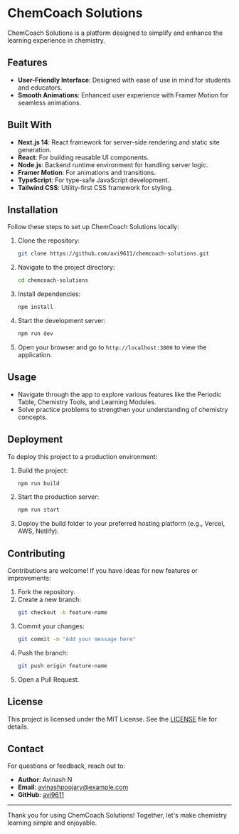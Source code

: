 # ChemCoach Solutions

ChemCoach Solutions is a platform designed to simplify and enhance the learning experience in chemistry.

## Features

- **User-Friendly Interface**: Designed with ease of use in mind for students and educators.
- **Smooth Animations**: Enhanced user experience with Framer Motion for seamless animations.

## Built With

- **Next.js 14**: React framework for server-side rendering and static site generation.
- **React**: For building reusable UI components.
- **Node.js**: Backend runtime environment for handling server logic.
- **Framer Motion**: For animations and transitions.
- **TypeScript**: For type-safe JavaScript development.
- **Tailwind CSS**: Utility-first CSS framework for styling.

## Installation

Follow these steps to set up ChemCoach Solutions locally:

1. Clone the repository:
   ```bash
   git clone https://github.com/avi9611/chemcoach-solutions.git
   ```

2. Navigate to the project directory:
   ```bash
   cd chemcoach-solutions
   ```

3. Install dependencies:
   ```bash
   npm install
   ```

4. Start the development server:
   ```bash
   npm run dev
   ```

5. Open your browser and go to `http://localhost:3000` to view the application.


## Usage

- Navigate through the app to explore various features like the Periodic Table, Chemistry Tools, and Learning Modules.
- Solve practice problems to strengthen your understanding of chemistry concepts.

## Deployment

To deploy this project to a production environment:

1. Build the project:
   ```bash
   npm run build
   ```

2. Start the production server:
   ```bash
   npm run start
   ```

3. Deploy the build folder to your preferred hosting platform (e.g., Vercel, AWS, Netlify).

## Contributing

Contributions are welcome! If you have ideas for new features or improvements:

1. Fork the repository.
2. Create a new branch:
   ```bash
   git checkout -b feature-name
   ```
3. Commit your changes:
   ```bash
   git commit -m "Add your message here"
   ```
4. Push the branch:
   ```bash
   git push origin feature-name
   ```
5. Open a Pull Request.

## License

This project is licensed under the MIT License. See the [LICENSE](LICENSE) file for details.

## Contact

For questions or feedback, reach out to:

- **Author**: Avinash N
- **Email**: [avinashpoojary@example.com](mailto:avinashpoojary@example.com)
- **GitHub**: [avi9611](https://github.com/avi9611)

---

Thank you for using ChemCoach Solutions! Together, let's make chemistry learning simple and enjoyable.
